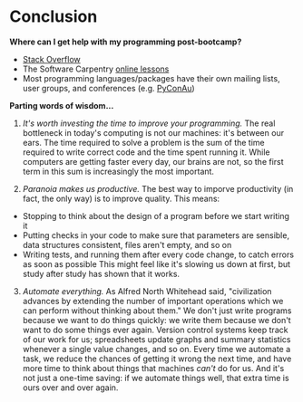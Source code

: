 Conclusion
==========

**Where can I get help with my programming post-bootcamp?**
* [Stack Overflow](http://stackoverflow.com/)
* The Software Carpentry [online lessons](http://software-carpentry.org/v4/index.html)
* Most programming languages/packages have their own mailing lists, user groups,
  and conferences (e.g. [PyConAu](http://2014.pycon-au.org/))  

**Parting words of wisdom...**
1. *It's worth investing the time to improve your programming.* The real bottleneck in today's 
computing is not our machines: it's between our ears. The time required to solve a problem is the sum
of the time required to write correct code and the time spent running it. While computers are getting
faster every day, our brains are not, so the first term in this sum is increasingly the most important.  

2. *Paranoia makes us productive.* The best way to imporve productivity (in fact, the only way) is to 
improve quality. This means:
  * Stopping to think about the design of a program before we start writing it
  * Putting checks in your code to make sure that parameters are sensible, data structures consistent, files
    aren't empty, and so on
  * Writing tests, and running them after every code change, to catch errors as soon as possible
This might feel like it's slowing us down at first, but study after study has shown that it works.  

3. *Automate everything.* As Alfred North Whitehead said, "civilization advances by extending the number of 
important operations which we can perform without thinking about them." We don't just write programs because we 
want to do things quickly: we write them because we don't want to do some things ever again. Version control 
systems keep track of our work for us; spreadsheets update graphs and summary statistics whenever a single value 
changes, and so on. Every time we automate a task, we reduce the chances of getting it wrong the next time,
and have more time to think about things that machines *can't* do for us. And it's not just a one-time saving:
if we automate things well, that extra time is ours over and over again.

